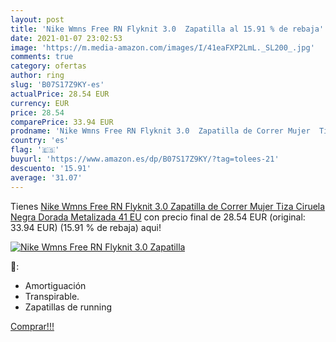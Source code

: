 ```yaml
---
layout: post
title: 'Nike Wmns Free RN Flyknit 3.0  Zapatilla al 15.91 % de rebaja'
date: 2021-01-07 23:02:53
image: 'https://m.media-amazon.com/images/I/41eaFXP2LmL._SL200_.jpg'
comments: true
category: ofertas
author: ring
slug: 'B07S17Z9KY-es'
actualPrice: 28.54 EUR
currency: EUR
price: 28.54
comparePrice: 33.94 EUR
prodname: 'Nike Wmns Free RN Flyknit 3.0  Zapatilla de Correr Mujer  Tiza Ciruela Negra Dorada Metalizada  41 EU'
country: 'es'
flag: '🇪🇸'
buyurl: 'https://www.amazon.es/dp/B07S17Z9KY/?tag=tolees-21'
descuento: '15.91'
average: '31.07'
---
```


Tienes [Nike Wmns Free RN Flyknit 3.0  Zapatilla de Correr Mujer  Tiza Ciruela Negra Dorada Metalizada  41 EU](https://www.amazon.es/dp/B07S17Z9KY/?tag=tolees-21) con precio final de  28.54 EUR (original: 33.94 EUR) (15.91 %  de rebaja) aqui!

[![Nike Wmns Free RN Flyknit 3.0  Zapatilla](https://m.media-amazon.com/images/I/41eaFXP2LmL._SL200_.jpg)](https://www.amazon.es/dp/B07S17Z9KY/?tag=tolees-21)

🔎:

- Amortiguación
- Transpirable.
- Zapatillas de running

[Comprar!!!](https://www.amazon.es/dp/B07S17Z9KY/?tag=tolees-21)
